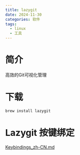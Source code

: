```yaml
---
title: lazygit
date: 2024-11-30
categories: 软件
tags:
  - linux
  - 工具
---
```

# 简介
高效的Git可视化管理

# 下载
```bash
brew install lazygit
```

# Lazygit 按键绑定
[Keybindings_zh-CN.md](https://github.com/jesseduffield/lazygit/blob/master/docs/keybindings/Keybindings_zh-CN.md)
